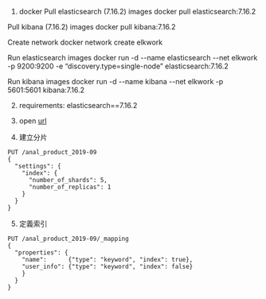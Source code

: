 1. docker
Pull elasticsearch (7.16.2) images
docker pull elasticsearch:7.16.2

Pull kibana (7.16.2) images
docker pull kibana:7.16.2

Create network
docker network create elkwork

Run elasticsearch images
docker run -d --name elasticsearch --net elkwork -p 9200:9200 -e “discovery.type=single-node” elasticsearch:7.16.2

Run kibana images
docker run -d --name kibana --net elkwork -p 5601:5601 kibana:7.16.2

2. requirements: 
elasticsearch==7.16.2

3. open [url](http://localhost:5601/app/dev_tools#/console)
4. 建立分片
```
PUT /anal_product_2019-09
{
  "settings": {
    "index": {
      "number_of_shards": 5,  
      "number_of_replicas": 1 
    }
  }
}
```
5. 定義索引
```
PUT /anal_product_2019-09/_mapping
{
  "properties": {
    "name":      {"type": "keyword", "index": true},
    "user_info": {"type": "keyword", "index": false}  
    }
  }
}
```
